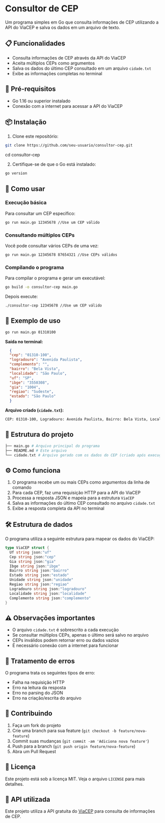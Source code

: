 # Consultor de CEP

Um programa simples em Go que consulta informações de CEP utilizando a API do ViaCEP e salva os dados em um arquivo de texto.

## 📋 Funcionalidades

- Consulta informações de CEP através da API do ViaCEP
- Aceita múltiplos CEPs como argumentos
- Salva os dados do último CEP consultado em um arquivo `cidade.txt`
- Exibe as informações completas no terminal

## 🚀 Pré-requisitos

- Go 1.16 ou superior instalado
- Conexão com a internet para acessar a API do ViaCEP

## 📦 Instalação

1. Clone este repositório:

```bash
git clone https://github.com/seu-usuario/consultor-cep.git
```
cd consultor-cep

2. Certifique-se de que o Go está instalado:

```bash
go version
```

## 🔧 Como usar

### Execução básica

Para consultar um CEP específico:

```bash
go run main.go 12345678 //Use um CEP válido
```

### Consultando múltiplos CEPs

Você pode consultar vários CEPs de uma vez:

```bash
go run main.go 12345678 87654321 //Use CEPs válidos
```

### Compilando o programa

Para compilar o programa e gerar um executável:

```bash
go build -o consultor-cep main.go
```

Depois execute:

```bash
./consultor-cep 12345678 //Use um CEP válido
```

## 📝 Exemplo de uso

```bash
go run main.go 01310100
```
**Saída no terminal:**

```json
  {
  "cep": "01310-100",
  "logradouro": "Avenida Paulista",
  "complemento": "",
  "bairro": "Bela Vista",
  "localidade": "São Paulo",
  "uf": "SP",
  "ibge": "3550308",
  "gia": "1004",
  "regiao": "Sudeste",
  "estado": "São Paulo"
  }
```
**Arquivo criado (`cidade.txt`):**

```bash
CEP: 01310-100, Logradouro: Avenida Paulista, Bairro: Bela Vista, Localidade: São Paulo, UF: SP
```

## 📁 Estrutura do projeto

```bash
├── main.go # Arquivo principal do programa
├── README.md # Este arquivo
└── cidade.txt # Arquivo gerado com os dados do CEP (criado após execução)
```


## ⚙️ Como funciona

1. O programa recebe um ou mais CEPs como argumentos da linha de comando
2. Para cada CEP, faz uma requisição HTTP para a API do ViaCEP
3. Processa a resposta JSON e mapeia para a estrutura `ViaCEP`
4. Salva as informações do último CEP consultado no arquivo `cidade.txt`
5. Exibe a resposta completa da API no terminal

## 🛠️ Estrutura de dados

O programa utiliza a seguinte estrutura para mapear os dados do ViaCEP:

```go
type ViaCEP struct {
  Uf string json:"uf"
  Cep string json:"cep"
  Gia string json:"gia"
  Ibge string json:"ibge"
  Bairro string json:"bairro"
  Estado string json:"estado"
  Unidade string json:"unidade"
  Regiao string json:"regiao"
  Logradouro string json:"logradouro"
  Localidade string json:"localidade"
  Complemento string json:"complemento"
}
```


## ⚠️ Observações importantes

- O arquivo `cidade.txt` é sobrescrito a cada execução
- Se consultar múltiplos CEPs, apenas o último será salvo no arquivo
- CEPs inválidos podem retornar erro ou dados vazios
- É necessário conexão com a internet para funcionar

## 🐛 Tratamento de erros

O programa trata os seguintes tipos de erro:
- Falha na requisição HTTP
- Erro na leitura da resposta
- Erro no parsing do JSON
- Erro na criação/escrita do arquivo

## 🤝 Contribuindo

1. Faça um fork do projeto
2. Crie uma branch para sua feature (`git checkout -b feature/nova-feature`)
3. Commit suas mudanças (`git commit -am 'Adiciona nova feature'`)
4. Push para a branch (`git push origin feature/nova-feature`)
5. Abra um Pull Request

## 📄 Licença

Este projeto está sob a licença MIT. Veja o arquivo `LICENSE` para mais detalhes.

## 🔗 API utilizada

Este projeto utiliza a API gratuita do [ViaCEP](https://viacep.com.br/) para consulta de informações de CEP.